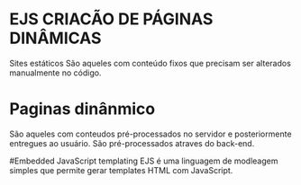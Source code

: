 # EJS CRIACÃO DE PÁGINAS DINÂMICAS
Sites estáticos
São aqueles com conteúdo fixos que precisam ser alterados manualmente no código.

# Paginas dinânmico
São aqueles com conteudos pré-processados no servidor e posteriormente entregues ao usuário.
São pré-processados atraves do back-end.

#Embedded JavaScript templating
EJS é uma linguagem de modleagem simples que permite gerar templates HTML com JavaScript.

